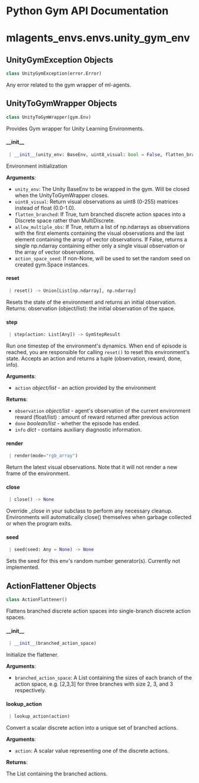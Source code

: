# Python Gym API Documentation

<a name="mlagents_envs.envs.unity_gym_env"></a>
# mlagents\_envs.envs.unity\_gym\_env

<a name="mlagents_envs.envs.unity_gym_env.UnityGymException"></a>
## UnityGymException Objects

```python
class UnityGymException(error.Error)
```

Any error related to the gym wrapper of ml-agents.

<a name="mlagents_envs.envs.unity_gym_env.UnityToGymWrapper"></a>
## UnityToGymWrapper Objects

```python
class UnityToGymWrapper(gym.Env)
```

Provides Gym wrapper for Unity Learning Environments.

<a name="mlagents_envs.envs.unity_gym_env.UnityToGymWrapper.__init__"></a>
#### \_\_init\_\_

```python
 | __init__(unity_env: BaseEnv, uint8_visual: bool = False, flatten_branched: bool = False, allow_multiple_obs: bool = False, action_space_seed: Optional[int] = None)
```

Environment initialization

**Arguments**:

- `unity_env`: The Unity BaseEnv to be wrapped in the gym. Will be closed when the UnityToGymWrapper closes.
- `uint8_visual`: Return visual observations as uint8 (0-255) matrices instead of float (0.0-1.0).
- `flatten_branched`: If True, turn branched discrete action spaces into a Discrete space rather than MultiDiscrete.
- `allow_multiple_obs`: If True, return a list of np.ndarrays as observations with the first elements containing the visual observations and the last element containing the array of vector observations. If False, returns a single np.ndarray containing either only a single visual observation or the array of vector observations.
- `action_space_seed`: If non-None, will be used to set the random seed on created gym.Space instances.

<a name="mlagents_envs.envs.unity_gym_env.UnityToGymWrapper.reset"></a>
#### reset

```python
 | reset() -> Union[List[np.ndarray], np.ndarray]
```

Resets the state of the environment and returns an initial observation. Returns: observation (object/list): the initial observation of the space.

<a name="mlagents_envs.envs.unity_gym_env.UnityToGymWrapper.step"></a>
#### step

```python
 | step(action: List[Any]) -> GymStepResult
```

Run one timestep of the environment's dynamics. When end of episode is reached, you are responsible for calling `reset()` to reset this environment's state. Accepts an action and returns a tuple (observation, reward, done, info).

**Arguments**:

- `action` _object/list_ - an action provided by the environment

**Returns**:

- `observation` _object/list_ - agent's observation of the current environment reward (float/list) : amount of reward returned after previous action
- `done` _boolean/list_ - whether the episode has ended.
- `info` _dict_ - contains auxiliary diagnostic information.

<a name="mlagents_envs.envs.unity_gym_env.UnityToGymWrapper.render"></a>
#### render

```python
 | render(mode="rgb_array")
```

Return the latest visual observations. Note that it will not render a new frame of the environment.

<a name="mlagents_envs.envs.unity_gym_env.UnityToGymWrapper.close"></a>
#### close

```python
 | close() -> None
```

Override _close in your subclass to perform any necessary cleanup. Environments will automatically close() themselves when garbage collected or when the program exits.

<a name="mlagents_envs.envs.unity_gym_env.UnityToGymWrapper.seed"></a>
#### seed

```python
 | seed(seed: Any = None) -> None
```

Sets the seed for this env's random number generator(s). Currently not implemented.

<a name="mlagents_envs.envs.unity_gym_env.ActionFlattener"></a>
## ActionFlattener Objects

```python
class ActionFlattener()
```

Flattens branched discrete action spaces into single-branch discrete action spaces.

<a name="mlagents_envs.envs.unity_gym_env.ActionFlattener.__init__"></a>
#### \_\_init\_\_

```python
 | __init__(branched_action_space)
```

Initialize the flattener.

**Arguments**:

- `branched_action_space`: A List containing the sizes of each branch of the action space, e.g. [2,3,3] for three branches with size 2, 3, and 3 respectively.

<a name="mlagents_envs.envs.unity_gym_env.ActionFlattener.lookup_action"></a>
#### lookup\_action

```python
 | lookup_action(action)
```

Convert a scalar discrete action into a unique set of branched actions.

**Arguments**:

- `action`: A scalar value representing one of the discrete actions.

**Returns**:

The List containing the branched actions.

